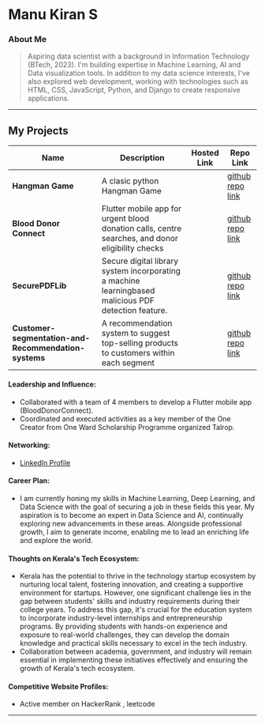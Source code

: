 # Manu Kiran S

### About Me

> Aspiring data scientist with a background in Information Technology (BTech, 2023). I'm building expertise in Machine Learning, AI and Data visualization tools. In addition to my data science interests, I've also explored web development, working with technologies such as HTML, CSS, JavaScript, Python, and Django to create responsive applications. 
---

## My Projects

| Name                | Description                                                               | Hosted Link                              | Repo Link                                                      |
|---------------------|---------------------------------------------------------------------------|------------------------------------------|----------------------------------------------------------------|
| **Hangman Game**    | A clasic python Hangman Game                                                                                     |    |[github repo link](https://github.com/manukirans/Hangman-Game)  |
| **Blood Donor Connect** | Flutter mobile app for urgent blood donation calls, centre searches, and donor eligibility checks   |        | [github repo link](https://github.com/manukirans/BloodDonorConnect) |
| **SecurePDFLib**    | Secure digital library system incorporating a machine learningbased malicious PDF detection feature.|          |  [github repo link](https://github.com/manukirans/SecurePDFLib) |
| **Customer-segmentation-and-Recommendation-systems**| A recommendation system to suggest top-selling products to customers within each segment || [github repo link](https://github.com/manukirans/Customer-segmentation-and-Recommendation-systems)|


#### Leadership and Influence:

- Collaborated with a team of 4 members to develop a Flutter mobile app (BloodDonorConnect).
- Coordinated and executed activities as a key member of the One Creator from One Ward Scholarship Programme organized Talrop. 

#### Networking:

- [LinkedIn Profile](https://www.linkedin.com/in/manukiran1327/)
#### Career Plan:

- I am currently honing my skills in Machine Learning, Deep Learning, and Data Science with the goal of securing a job in these fields this year. My aspiration is to become an expert in Data Science and AI, continually exploring new advancements in these areas. Alongside professional growth, I aim to generate income, enabling me to lead an enriching life and explore the world.


#### Thoughts on Kerala's Tech Ecosystem:

-  Kerala has the potential to thrive in the technology startup ecosystem by nurturing local talent, fostering innovation, and creating a supportive environment for startups. However, one significant challenge lies in the gap between students' skills and industry requirements during their college years. To address this gap, it's crucial for the education system to incorporate industry-level internships and entrepreneurship programs. By providing students with hands-on experience and exposure to real-world challenges, they can develop the domain knowledge and practical skills necessary to excel in the tech industry.
-  Collaboration between academia, government, and industry will remain essential in implementing these initiatives effectively and ensuring the growth of Kerala's tech ecosystem.


#### Competitive Website Profiles:

- Active member on HackerRank , leetcode
---

